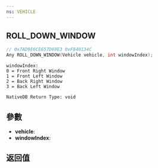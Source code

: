 ```yaml
---
ns: VEHICLE
---
```

## ROLL_DOWN_WINDOW

```c
// 0x7AD9E6CE657D69E3 0xF840134C
Any ROLL_DOWN_WINDOW(Vehicle vehicle, int windowIndex);
```

```
windowIndex:  
0 = Front Right Window  
1 = Front Left Window  
2 = Back Right Window  
3 = Back Left Window  
```

```
NativeDB Return Type: void
```

## 參數
* **vehicle**: 
* **windowIndex**: 

## 返回值

